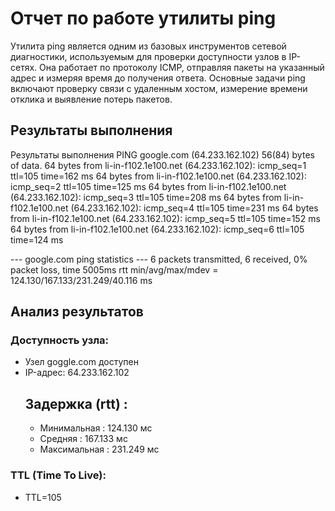 # Отчет по работе утилиты ping
Утилита ping является одним из базовых инструментов сетевой диагностики, используемым для проверки доступности узлов в IP-сетях. Она работает по протоколу ICMP, отправляя пакеты на указанный адрес и измеряя время до получения ответа. Основные задачи ping включают проверку связи с удаленным хостом, измерение времени отклика и выявление потерь пакетов.

## Результаты выполнения
Результаты выполнения
PING google.com (64.233.162.102) 56(84) bytes of data.
64 bytes from li-in-f102.1e100.net (64.233.162.102): icmp_seq=1 ttl=105 time=162 ms
64 bytes from li-in-f102.1e100.net (64.233.162.102): icmp_seq=2 ttl=105 time=125 ms
64 bytes from li-in-f102.1e100.net (64.233.162.102): icmp_seq=3 ttl=105 time=208 ms
64 bytes from li-in-f102.1e100.net (64.233.162.102): icmp_seq=4 ttl=105 time=231 ms
64 bytes from li-in-f102.1e100.net (64.233.162.102): icmp_seq=5 ttl=105 time=152 ms
64 bytes from li-in-f102.1e100.net (64.233.162.102): icmp_seq=6 ttl=105 time=124 ms

--- google.com ping statistics ---
6 packets transmitted, 6 received, 0% packet loss, time 5005ms
rtt min/avg/max/mdev = 124.130/167.133/231.249/40.116 ms

## Анализ результатов

### Доступность узла:
- Узел goggle.com доступен
- IP-адрес: 64.233.162.102
  ## Задержка (rtt) :
  - Минимальная : 124.130 мс  
  - Средняя : 167.133 мс  
  - Максимальная : 231.249 мс  

### TTL (Time To Live):
- TTL=105
